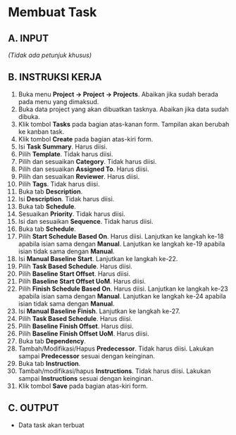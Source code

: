 # Membuat Task

## A. INPUT

*(Tidak ada petunjuk khusus)*

## B. INSTRUKSI KERJA

1. Buka menu **Project -> Project -> Projects**. Abaikan jika sudah berada pada menu yang dimaksud.
2. Buka data project yang akan dibuatkan tasknya. Abaikan jika data sudah dibuka.
3. Klik tombol **Tasks** pada bagian atas-kanan form. Tampilan akan berubah ke kanban task.
4. Klik tombol **Create** pada bagian atas-kiri form.
5. Isi **Task Summary**. Harus diisi.
6. Pilih **Template**. Tidak harus diisi.
7. Pilih dan sesuaikan **Category**. Tidak harus diisi.
8. Pilih dan sesuaikan **Assigned To**. Harus diisi.
9. Pilih dan sesuaikan **Reviewer**. Harus diisi.
10. Pilih **Tags**. Tidak harus diisi.
11. Buka tab **Description**.
12. Isi **Description**. Tidak harus diisi.
13. Buka tab **Schedule**.
14. Sesuaikan **Priority**. Tidak harus diisi.
15. Isi dan sesuaikan **Sequence**. Tidak harus diisi.
16. Buka tab **Schedule**.
17. Pilih **Start Schedule Based On**. Harus diisi. Lanjutkan ke langkah ke-18 apabila isian sama dengan **Manual**. Lanjutkan ke langkah ke-19 apabila isian tidak sama dengan **Manual**.
18. Isi **Manual Baseline Start**. Lanjutkan ke langkah ke-22.
19. Pilih **Task Based Schedule**. Harus diisi.
20. Pilih **Baseline Start Offset**. Harus diisi.
21. Pilih **Baseline Start Offset UoM**. Harus diisi.
22. Pilih **Finish Schedule Based On**. Harus diisi. Lanjutkan ke langkah ke-23 apabila isian sama dengan **Manual**. Lanjutkan ke langkah ke-24 apabila isian tidak sama dengan **Manual**.
23. Isi **Manual Baseline Finish**. Lanjutkan ke langkah ke-27.
24. Pilih **Task Based Schedule**. Harus diisi.
25. Pilih **Baseline Finish Offset**. Harus diisi.
26. Pilih **Baseline Finish Offset UoM**. Harus diisi.
27. Buka tab **Dependency**.
28. Tambah/Modifikasi/Hapus **Predecessor**. Tidak harus diisi. Lakukan sampai **Predecessor** sesuai dengan keinginan.
29. Buka tab **Instruction**.
30. Tambah/modifikasi/hapus **Instructions**. Tidak harus diisi. Lakukan sampai **Instructions** sesuai dengan keinginan.
31. Klik tombol **Save** pada bagian atas-kiri form.

## C. OUTPUT

* Data task akan terbuat
